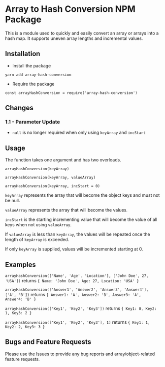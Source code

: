 # Array to Hash Conversion NPM Package

This is a module used to quickly and easily convert an array or arrays into a hash map. It supports uneven array lengths and incremental values.

## Installation
- Install the package

`yarn add array-hash-conversion`

- Require the package

`const arrayHashConversion = require('array-hash-conversion')`

## Changes
### 1.1 - Parameter Update
- `null` is no longer required when only using `keyArray` and `incStart`

## Usage
The function takes one argument and has two overloads.

`arrayHashConversion(keyArray)`

`arrayHashConversion(keyArray, valueArray)`

`arrayHashConversion(keyArray, incStart = 0)`

`keyArray` represents the array that will become the object keys and must not be null.

`valueArray` represents the array that will become the values.

`incStart` is the starting incrementing value that will become the value of all keys when not using `valueArray`.

If `valueArray` is less than `keyArray`, the values will be repeated once the length of `keyArray` is exceeded.

If only `keyArray` is supplied, values will be incremented starting at 0.

## Examples
`arrayHashConversion(['Name', 'Age', 'Location'], ['John Doe', 27, 'USA'])` returns `{ Name: 'John Doe', Age: 27, Location: 'USA' }`

`arrayHashConversion(['Answer1', 'Answer2', 'Answer3', 'Answer4'], ['A', 'B'])` returns `{ Answer1: 'A', Answer2: 'B', Answer3: 'A', Answer4: 'B' }`

`arrayHashConversion(['Key1', 'Key2', 'Key3'])` returns `{ Key1: 0, Key2: 1, Key3: 2 }`

`arrayHashConversion(['Key1', 'Key2', 'Key3'], 1)` returns `{ Key1: 1, Key2: 2, Key3: 3 }`

## Bugs and Feature Requests
Please use the Issues to provide any bug reports and array/object-related feature requests.